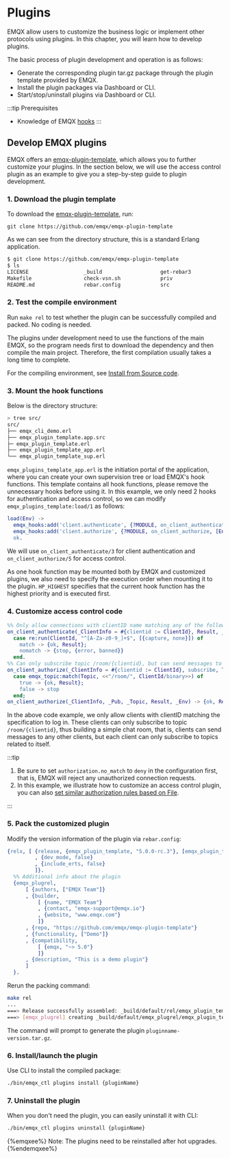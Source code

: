 # Plugins

EMQX allow users to customize the business logic or implement other protocols using plugins. In this chapter, you will learn how to develop plugins.

The basic process of plugin development and operation is as follows:

- Generate the corresponding plugin tar.gz package through the plugin template provided by EMQX.
- Install the plugin packages via Dashboard or CLI.
- Start/stop/uninstall plugins via Dashboard or CLI.

:::tip
Prerequisites

- Knowledge of EMQX [hooks](./hooks.md)
  :::

## Develop EMQX plugins

EMQX offers an [emqx-plugin-template](https://github.com/emqx/emqx-plugin-template), which allows you to further customize your plugins. In the section below, we will use the access control plugin as an example to give you a step-by-step guide to plugin development. 

### 1. Download the plugin template

To download the  [emqx-plugin-template](https://github.com/emqx/emqx-plugin-template), run: 

```
git clone https://github.com/emqx/emqx-plugin-template
```

As we can see from the directory structure, this is a standard Erlang application. 

```sh
$ git clone https://github.com/emqx/emqx-plugin-template
$ ls
LICENSE                  _build                   get-rebar3
Makefile                 check-vsn.sh             priv
README.md                rebar.config             src
```

### 2. Test the compile environment

Run `make rel` to test whether the plugin can be successfully compiled and packed. No coding is needed. 

The plugins under development need to use the functions of the main EMQX, so the program needs first to download the dependency and then compile the main project. Therefore, the first compilation usually takes a long time to complete.

For the compiling environment, see [Install from Source code](../deploy/install-source.md).

### 3. Mount the hook functions

Below is the directory structure:

```sh
> tree src/
src/
├── emqx_cli_demo.erl
├── emqx_plugin_template.app.src
├─ emqx_plugin_template.erl
├── emqx_plugin_template_app.erl
└── emqx_plugin_template_sup.erl
```

`emqx_plugins_template_app.erl` is the initiation portal of the application, where you can create your own supervision tree or load EMQX's hook functions. This template contains all hook functions, please remove the unnecessary hooks before using it.
In this example, we only need 2 hooks for authentication and access control, so we can modify `emqx_plugins_template:load/1` as follows:

```erlang
load(Env) ->
  emqx_hooks:add('client.authenticate', {?MODULE, on_client_authenticate, [Env]}, ?HP_HIGHEST),
  emqx_hooks:add('client.authorize', {?MODULE, on_client_authorize, [Env]}, ?HP_HIGHEST),
  ok.
```

We will use `on_client_authenticate/3` for client authentication and `on_client_authorize/5`  for access control. 

As one hook function may be mounted both by EMQX and customized plugins, we also need to specify the execution order when mounting it to the plugin.  `HP_HIGHEST` specifies that the current hook function has the highest priority and is executed first.

### 4. Customize access control code 

```erlang
%% Only allow connections with clientID name matching any of the following characters: A-Z, a-z, 0-9, and underscore.
on_client_authenticate(_ClientInfo = #{clientid := ClientId}, Result, _Env) ->
  case re:run(ClientId, "^[A-Za-z0-9_]+$", [{capture, none}]) of
    match -> {ok, Result};
    nomatch -> {stop, {error, banned}}
  end.
%% Can only subscribe topic /room/{clientid}, but can send messages to any topics.
on_client_authorize(_ClientInfo = #{clientid := ClientId}, subscribe, Topic, Result, _Env) ->
  case emqx_topic:match(Topic, <<"/room/", ClientId/binary>>) of
    true -> {ok, Result};
    false -> stop
  end;
on_client_authorize(_ClientInfo, _Pub, _Topic, Result, _Env) -> {ok, Result}.
```

In the above code example, we only allow clients with clientID matching the specification to log in. These clients can only subscribe to topic `/room/{clientid}`, thus building a simple chat room, that is, clients can send messages to any other clients, but each client can only subscribe to topics related to itself.

:::tip

1. Be sure to set `authorization.no_match` to `deny` in the configuration first, that is, EMQX will reject any unauthorized connection requests. 
2. In this example, we illustrate how to customize an access control plugin, you can also [set similar authorization rules based on File](../access-control/authz/file.md). 

:::

### 5. Pack the customized plugin

Modify the version information of the plugin via `rebar.config`:

```erlang
{relx, [ {release, {emqx_plugin_template, "5.0.0-rc.3"}, [emqx_plugin_template, map_sets]}
         , {dev_mode, false}
         , {include_erts, false}
         ]}.
  %% Additional info about the plugin
  {emqx_plugrel,
      [ {authors, ["EMQX Team"]}
      , {builder,
          [ {name, "EMQX Team"}
          , {contact, "emqx-support@emqx.io"}
          , {website, "www.emqx.com"}
          ]}
      , {repo, "https://github.com/emqx/emqx-plugin-template"}
      , {functionality, ["Demo"]}
      , {compatibility,
          [ {emqx, "~> 5.0"}
          ]}
      , {description, "This is a demo plugin"}
      ]
  }.
```
Rerun the packing command:
```sh
make rel
...
===> Release successfully assembled: _build/default/rel/emqx_plugin_template
===> [emqx_plugrel] creating _build/default/emqx_plugrel/emqx_plugin_template-5.0.0-rc.3.tar.gz  
```

The command will prompt to generate the plugin  `pluginname-version.tar.gz`.

### 6. Install/launch the plugin

Use CLI to install the compiled package: 

```bash
./bin/emqx_ctl plugins install {pluginName}
```

### 7. Uninstall the plugin

When you don't need the plugin, you can easily uninstall it with CLI:

```bash
./bin/emqx_ctl plugins uninstall {pluginName}
```

{%emqxee%}
Note: The plugins need to be reinstalled after hot upgrades. 
{%endemqxee%}

